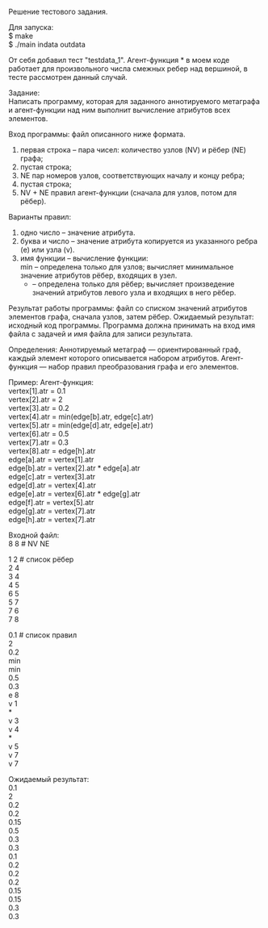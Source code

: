 Решение тестового задания.  

Для запуска:  
$ make  
$ ./main indata outdata  

От себя добавил тест "testdata_1". Агент-функция * в моем коде работает для произвольного числа смежных ребер над вершиной, в тесте рассмотрен данный случай.  

Задание:  
Написать программу, которая для заданного аннотируемого метаграфа и агент-функции над ним выполнит вычисление атрибутов всех элементов.    

Вход программы: файл описанного ниже формата.   

1. первая строка – пара чисел: количество узлов (NV) и рёбер (NE) графа;
2. пустая строка;
3. NE пар номеров узлов, соответствующих началу и концу ребра;
4. пустая строка;
5. NV + NE правил агент-функции (сначала для узлов, потом для рёбер).

Варианты правил:    
1. одно число – значение атрибута.  
2. буква и число – значение атрибута копируется из указанного ребра (e) или узла (v).   
3. имя функции – вычисление функции:   
    min – определена только для узлов; вычисляет минимальное значение атрибутов рёбер, входящих в узел.   
    * – определена только для рёбер; вычисляет произведение значений атрибутов левого узла и входящих в него рёбер.   

Результат работы программы: файл со списком значений атрибутов элементов графа, сначала узлов, затем рёбер.
Ожидаемый результат: исходный код программы.
Программа должна принимать на вход имя файла с задачей и имя файла для записи результата.

Определения:
Аннотируемый метаграф — ориентированный граф, каждый элемент которого описывается набором атрибутов.
Агент-функция — набор правил преобразования графа и его элементов.

Пример:
Агент-функция:                                                   
vertex[1].atr = 0.1     
vertex[2].atr = 2     
vertex[3].atr = 0.2     
vertex[4].atr = min(edge[b].atr, edge[c].atr)      
vertex[5].atr = min(edge[d].atr, edge[e].atr)      
vertex[6].atr = 0.5      
vertex[7].atr = 0.3      
vertex[8].atr = edge[h].atr      
edge[a].atr = vertex[1].atr      
edge[b].atr = vertex[2].atr * edge[a].atr   
edge[c].atr = vertex[3].atr  
edge[d].atr = vertex[4].atr   
edge[e].atr = vertex[6].atr * edge[g].atr   
edge[f].atr = vertex[5].atr   
edge[g].atr = vertex[7].atr   
edge[h].atr = vertex[7].atr   
   
Входной файл:   
8 8     # NV NE   
   
1 2     # список рёбер   
2 4        
3 4        
4 5        
6 5        
5 7        
7 6        
7 8        
     
0.1     # список правил       
2       
0.2       
min       
min       
0.5       
0.3       
e 8       
v 1       
*       
v 3       
v 4       
*       
v 5       
v 7       
v 7       
       
Ожидаемый результат:       
0.1       
2       
0.2       
0.2       
0.15       
0.5       
0.3       
0.3       
0.1       
0.2       
0.2       
0.2       
0.15       
0.15       
0.3       
0.3       


